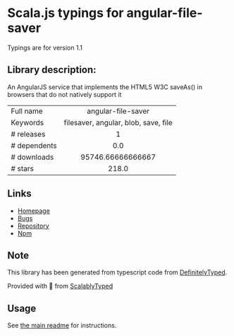
# Scala.js typings for angular-file-saver

Typings are for version 1.1

## Library description:
An AngularJS service that implements the HTML5 W3C saveAs() in browsers that do not natively support it

|                    |                 |
| ------------------ | :-------------: |
| Full name          | angular-file-saver |
| Keywords           | filesaver, angular, blob, save, file |
| # releases         | 1 |
| # dependents       | 0.0 |
| # downloads        | 95746.66666666667 |
| # stars            | 218.0 |

## Links
- [Homepage](https://github.com/alferov/angular-file-saver)
- [Bugs](https://github.com/alferov/angular-file-saver/issues)
- [Repository](https://github.com/alferov/angular-file-saver)
- [Npm](https://www.npmjs.com/package/angular-file-saver)
    


## Note
This library has been generated from typescript code from [DefinitelyTyped](https://definitelytyped.org).

Provided with :purple_heart: from [ScalablyTyped](https://github.com/oyvindberg/ScalablyTyped)

## Usage
See [the main readme](../../readme.md) for instructions.


